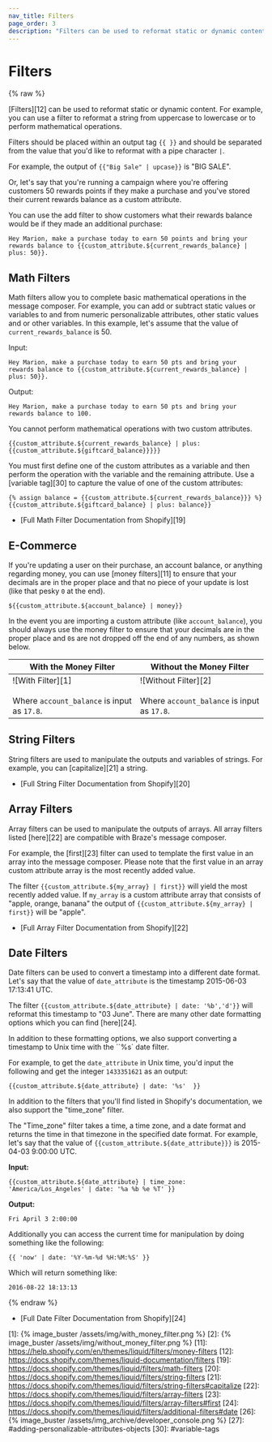 ```yaml
---
nav_title: Filters
page_order: 3
description: "Filters can be used to reformat static or dynamic content. This reference article covers the filters supported by Liquid."
---
```


# Filters

{% raw %}

[Filters][12] can be used to reformat static or dynamic content. For example, you can use a filter to reformat a string from uppercase to lowercase or to perform mathematical operations.

Filters should be placed within an output tag `{{ }}` and should be separated from the value that you'd like to reformat with a pipe character `|`.

For example, the output of `{{"Big Sale" | upcase}}` is "BIG SALE".

Or, let's say that you're running a campaign where you're offering customers 50 rewards points if they make a purchase and you've stored their current rewards balance as a custom attribute.

You can use the add filter to show customers what their rewards balance would be if they made an additional purchase:

```liquid
Hey Marion, make a purchase today to earn 50 points and bring your rewards balance to {{custom_attribute.${current_rewards_balance} | plus: 50}}.
```

## Math Filters

Math filters allow you to complete basic mathematical operations in the message composer. For example, you can add or subtract static values or variables to and from numeric personalizable attributes, other static values and or other variables. In this example, let's assume that the value of `current_rewards_balance` is 50.

Input:

```liquid
Hey Marion, make a purchase today to earn 50 pts and bring your rewards balance to {{custom_attribute.${current_rewards_balance} | plus: 50}}.
```

Output:

```liquid
Hey Marion, make a purchase today to earn 50 pts and bring your rewards balance to 100.
```

You cannot perform mathematical operations with two custom attributes.

```liquid
{{custom_attribute.${current_rewards_balance} | plus: {{custom_attribute.${giftcard_balance}}}}}
```

You must first define one of the custom attributes as a variable and then perform the operation with the variable and the remaining attribute. Use a [variable tag][30] to capture the value of one of the custom attributes:

```liquid
{% assign balance = {{custom_attribute.${current_rewards_balance}}} %}
{{custom_attribute.${giftcard_balance} | plus: balance}}
```

- [Full Math Filter Documentation from Shopify][19]

## E-Commerce

If you're updating a user on their purchase, an account balance, or anything regarding money, you can use [money filters][11] to ensure that your decimals are in the proper place and that no piece of your update is lost (like that pesky `0` at the end).

```liquid
${{custom_attribute.${account_balance} | money}}
```

In the event you are importing a custom attribute (like `account_balance`), you should always use the money filter to ensure that your decimals are in the proper place and `0`s are not dropped off the end of any numbers, as shown below.

| With the Money Filter | Without the Money Filter |
|---|---|
|![With Filter][1] <br> <br> Where `account_balance` is input as `17.8`. | ![Without Filter][2] <br> <br> Where `account_balance` is input as `17.8`.|

## String Filters

String filters are used to manipulate the outputs and variables of strings. For example, you can [capitalize][21] a string.

- [Full String Filter Documentation from Shopify][20]

## Array Filters

Array filters can be used to manipulate the outputs of arrays. All array filters listed [here][22] are compatible with Braze's message composer.

For example, the [first][23] filter can used to template the first value in an array into the message composer. Please note that the first value in an array custom attribute array is the most recently added value.

The filter `{{custom_attribute.${my_array} | first}}` will yield the most recently added value. If `my_array` is a custom attribute array that consists of "apple, orange, banana" the output of `{{custom_attribute.${my_array} | first}}` will be "apple".

- [Full Array Filter Documentation from Shopify][22]

## Date Filters

Date filters can be used to convert a timestamp into a different date format. Let's say that the value of `date_attribute` is the timestamp 2015-06-03 17:13:41 UTC.

The filter `{{custom_attribute.${date_attribute} | date: '%b','d'}}` will reformat this timestamp to "03 June". There are many other date formatting options which you can find [here][24].

In addition to these formatting options, we also support converting a timestamp to Unix time with the ``%s` date filter.

For example, to get the `date_attribute` in Unix time, you'd input the following and get the integer `1433351621` as an output:

```liquid
{{custom_attribute.${date_attribute} | date: '%s'  }}
```

In addition to the filters that you'll find listed in Shopify's documentation, we also support the "time_zone" filter.

The "Time_zone" filter takes a time, a time zone, and a date format and returns the time in that timezone in the specified date format. For example, let's say that the value of `{{custom_attribute.${date_attribute}}}` is 2015-04-03 9:00:00 UTC.

**Input:**

```liquid
{{custom_attribute.${date_attribute} | time_zone: 'America/Los_Angeles' | date: '%a %b %e %T' }}
```

**Output:**

```
Fri April 3 2:00:00
```

Additionally you can access the current time for manipulation by doing something like the following:

```liquid
{{ 'now' | date: '%Y-%m-%d %H:%M:%S' }}
```

Which will return something like:

```liquid
2016-08-22 18:13:13
```

{% endraw %}

- [Full Date Filter Documentation from Shopify][24]

[1]: {% image_buster /assets/img/with_money_filter.png %}
[2]: {% image_buster /assets/img/without_money_filter.png %}
[11]: https://help.shopify.com/en/themes/liquid/filters/money-filters
[12]: https://docs.shopify.com/themes/liquid-documentation/filters
[19]: https://docs.shopify.com/themes/liquid/filters/math-filters
[20]: https://docs.shopify.com/themes/liquid/filters/string-filters
[21]: https://docs.shopify.com/themes/liquid/filters/string-filters#capitalize
[22]: https://docs.shopify.com/themes/liquid/filters/array-filters
[23]: https://docs.shopify.com/themes/liquid/filters/array-filters#first
[24]: https://docs.shopify.com/themes/liquid/filters/additional-filters#date
[26]: {% image_buster /assets/img_archive/developer_console.png %}
[27]: #adding-personalizable-attributes-objects
[30]: #variable-tags
